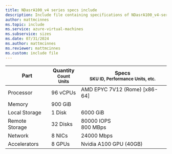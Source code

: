 ```yaml
---
title: NDasrA100_v4 series specs include
description: Include file containing specifications of NDasrA100_v4-series VM sizes.
author: mattmcinnes
ms.topic: include
ms.service: azure-virtual-machines
ms.subservice: sizes
ms.date: 07/31/2024
ms.author: mattmcinnes
ms.reviewer: mattmcinnes
ms.custom: include file
---
```

| Part | Quantity <br><sup>Count Units | Specs <br><sup>SKU ID, Performance Units, etc.  |
|---|---|---|
| Processor      |  96 vCPUs     | AMD EPYC 7V12 (Rome) [x86-64] |
| Memory         |  900 GiB        |    |
| Local Storage  |  1 Disk         |  6000 GiB  |
| Remote Storage |  32 Disks  | 80000 IOPS <br> 800 MBps |
| Network        |  8 NICs        |  24000 Mbps |
| Accelerators   |  8 GPUs            | Nvidia A100 GPU (40GB)    |
